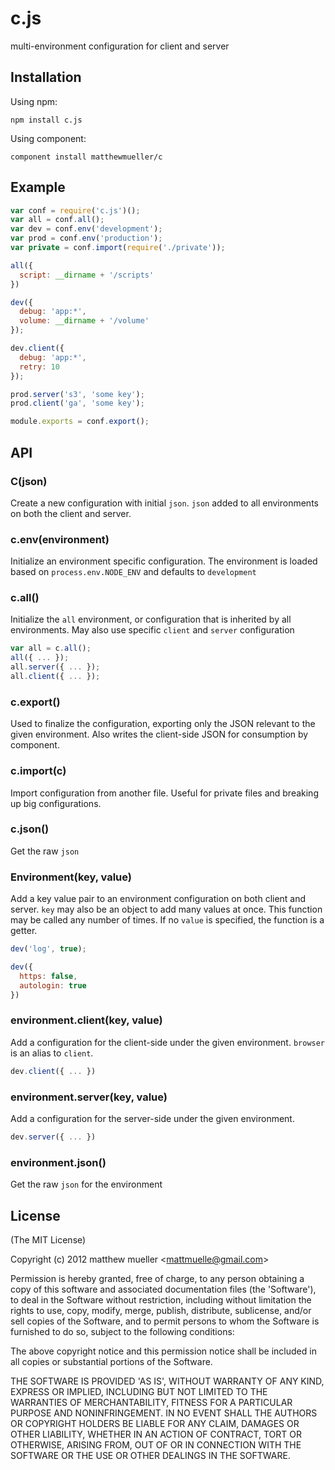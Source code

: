 
# c.js

  multi-environment configuration for client and server

## Installation

Using npm:

    npm install c.js

Using component:

    component install matthewmueller/c

## Example

```js
var conf = require('c.js')();
var all = conf.all();
var dev = conf.env('development');
var prod = conf.env('production');
var private = conf.import(require('./private'));

all({
  script: __dirname + '/scripts'
})

dev({
  debug: 'app:*',
  volume: __dirname + '/volume'
});

dev.client({
  debug: 'app:*',
  retry: 10
});

prod.server('s3', 'some key');
prod.client('ga', 'some key');

module.exports = conf.export();
```

## API

### C(json)

Create a new configuration with initial `json`. `json` added to all environments on both the client and server.

### c.env(environment)

Initialize an environment specific configuration. The environment is loaded based on `process.env.NODE_ENV` and defaults to `development`

### c.all()

Initialize the `all` environment, or configuration that is inherited by all environments. May also use specific `client` and `server` configuration

```js
var all = c.all();
all({ ... });
all.server({ ... });
all.client({ ... });
```

### c.export()

Used to finalize the configuration, exporting only the JSON relevant to the given environment. Also writes the client-side JSON for consumption by component.

### c.import(c)

Import configuration from another file. Useful for private files and breaking up big configurations.

### c.json()

Get the raw `json`

### Environment(key, value)

Add a key value pair to an environment configuration on both client and server. `key` may also be an object to add many values at once. This function may be called any number of times. If no `value` is specified, the function is a getter.

```js
dev('log', true);

dev({
  https: false,
  autologin: true
})
```

### environment.client(key, value)

Add a configuration for the client-side under the given environment. `browser` is an alias to `client`.

```js
dev.client({ ... })
```

### environment.server(key, value)

Add a configuration for the server-side under the given environment.

```js
dev.server({ ... })
```

### environment.json()

Get the raw `json` for the environment

## License

(The MIT License)

Copyright (c) 2012 matthew mueller &lt;mattmuelle@gmail.com&gt;

Permission is hereby granted, free of charge, to any person obtaining
a copy of this software and associated documentation files (the
'Software'), to deal in the Software without restriction, including
without limitation the rights to use, copy, modify, merge, publish,
distribute, sublicense, and/or sell copies of the Software, and to
permit persons to whom the Software is furnished to do so, subject to
the following conditions:

The above copyright notice and this permission notice shall be
included in all copies or substantial portions of the Software.

THE SOFTWARE IS PROVIDED 'AS IS', WITHOUT WARRANTY OF ANY KIND,
EXPRESS OR IMPLIED, INCLUDING BUT NOT LIMITED TO THE WARRANTIES OF
MERCHANTABILITY, FITNESS FOR A PARTICULAR PURPOSE AND NONINFRINGEMENT.
IN NO EVENT SHALL THE AUTHORS OR COPYRIGHT HOLDERS BE LIABLE FOR ANY
CLAIM, DAMAGES OR OTHER LIABILITY, WHETHER IN AN ACTION OF CONTRACT,
TORT OR OTHERWISE, ARISING FROM, OUT OF OR IN CONNECTION WITH THE
SOFTWARE OR THE USE OR OTHER DEALINGS IN THE SOFTWARE.
